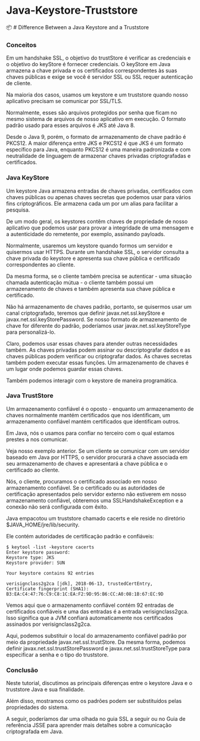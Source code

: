 # Java-Keystore-Truststore
:package: # Difference Between a Java Keystore and a Truststore

### Conceitos
Em um handshake SSL, o objetivo do trustStore é verificar as credenciais e o objetivo do keyStore é fornecer credenciais. O keyStore em Java armazena a chave privada e os certificados correspondentes às suas chaves públicas e exige se você é servidor SSL ou SSL requer autenticação de cliente.

Na maioria dos casos, usamos um keystore e um truststore quando nosso aplicativo precisam se comunicar por SSL/TLS.

Normalmente, esses são arquivos protegidos por senha que ficam no mesmo sistema de arquivos de nosso aplicativo em execução. 
O formato padrão usado para esses arquivos é JKS até Java 8.

Desde o Java 9, porém, o formato de armazenamento de chave padrão é PKCS12. 
A maior diferença entre JKS e PKCS12 é que JKS é um formato específico para Java,
enquanto PKCS12 é uma maneira padronizada e com neutralidade de linguagem de armazenar chaves privadas criptografadas e certificados.

### Java KeyStore

Um keystore Java armazena entradas de chaves privadas, certificados com chaves públicas ou apenas chaves secretas que podemos usar para vários fins criptográficos. Ele armazena cada um por um alias para facilitar a pesquisa.

De um modo geral, os keystores contêm chaves de propriedade de nosso aplicativo que podemos usar para provar a integridade de uma mensagem e a autenticidade do remetente, por exemplo, assinando payloads.

Normalmente, usaremos um keystore quando formos um servidor e quisermos usar HTTPS. Durante um handshake SSL, o servidor consulta a chave privada do keystore e apresenta sua chave pública e certificado correspondentes ao cliente.

Da mesma forma, se o cliente também precisa se autenticar - uma situação chamada autenticação mútua - o cliente também possui um armazenamento de chaves e também apresenta sua chave pública e certificado.

Não há armazenamento de chaves padrão, portanto, se quisermos usar um canal criptografado, teremos que definir javax.net.ssl.keyStore e javax.net.ssl.keyStorePassword. Se nosso formato de armazenamento de chave for diferente do padrão, poderíamos usar javax.net.ssl.keyStoreType para personalizá-lo.

Claro, podemos usar essas chaves para atender outras necessidades também. As chaves privadas podem assinar ou descriptografar dados e as chaves públicas podem verificar ou criptografar dados. As chaves secretas também podem executar essas funções. Um armazenamento de chaves é um lugar onde podemos guardar essas chaves.

Também podemos interagir com o keystore de maneira programática.

### Java TrustStore
Um armazenamento confiável é o oposto - enquanto um armazenamento de chaves normalmente mantém certificados que nos identificam, um armazenamento confiável mantém certificados que identificam outros.

Em Java, nós o usamos para confiar no terceiro com o qual estamos prestes a nos comunicar.

Veja nosso exemplo anterior. Se um cliente se comunicar com um servidor baseado em Java por HTTPS, o servidor procurará a chave associada em seu armazenamento de chaves e apresentará a chave pública e o certificado ao cliente.

Nós, o cliente, procuramos o certificado associado em nosso armazenamento confiável. Se o certificado ou as autoridades de certificação apresentados pelo servidor externo não estiverem em nosso armazenamento confiável, obteremos uma SSLHandshakeException e a conexão não será configurada com êxito.

Java empacotou um truststore chamado cacerts e ele reside no diretório $JAVA_HOME/jre/lib/security.

Ele contém autoridades de certificação padrão e confiáveis:

```
$ keytool -list -keystore cacerts
Enter keystore password:
Keystore type: JKS
Keystore provider: SUN

Your keystore contains 92 entries

verisignclass2g2ca [jdk], 2018-06-13, trustedCertEntry,
Certificate fingerprint (SHA1): B3:EA:C4:47:76:C9:C8:1C:EA:F2:9D:95:B6:CC:A0:08:1B:67:EC:9D
```

Vemos aqui que o armazenamento confiável contém 92 entradas de certificados confiáveis e uma das entradas é a entrada verisignclass2gca. Isso significa que a JVM confiará automaticamente nos certificados assinados por verisignclass2g2ca.

Aqui, podemos substituir o local do armazenamento confiável padrão por meio da propriedade javax.net.ssl.trustStore. Da mesma forma, podemos definir javax.net.ssl.trustStorePassword e javax.net.ssl.trustStoreType para especificar a senha e o tipo do truststore.

### Conclusão

Neste tutorial, discutimos as principais diferenças entre o keystore Java e o truststore Java e sua finalidade.

Além disso, mostramos como os padrões podem ser substituídos pelas propriedades do sistema.

A seguir, poderíamos dar uma olhada no guia SSL a seguir ou no Guia de referência JSSE para aprender mais detalhes sobre a comunicação criptografada em Java.



